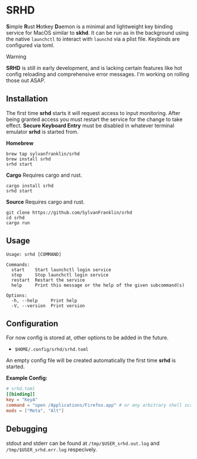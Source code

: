 # SRHD
**S**imple **R**ust **H**otkey **D**aemon is a minimal and lightweight key
binding service for MacOS similar to **skhd**. It can be run as in the
background using the native `launchctl` to interact with `launchd` via a plist
file. Keybinds are configured via toml. 

> [!WARNING]  
> **SRHD** is still in early development, and is lacking certain features like hot config reloading and comprehensive error messages. I'm working on rolling those out ASAP.  

## Installation 
The first time **srhd** starts it will request access to input monitoring.
After being granted access you must restart the service for the change to take
effect. __Secure Keyboard Entry__ must be disabled in whatever terminal
emulator **srhd** is started from.

**Homebrew**
```
brew tap sylvanfranklin/srhd 
brew install srhd
srhd start
```

**Cargo**
Requires cargo and rust.    
```
cargo install srhd
srhd start
```

**Source** 
Requires cargo and rust.    
```
git clone https://github.com/SylvanFranklin/srhd
cd srhd 
cargo run 
```

## Usage

```
Usage: srhd [COMMAND]

Commands:
  start    Start launchctl login service
  stop     Stop launchctl login service
  restart  Restart the service
  help     Print this message or the help of the given subcommand(s)

Options:
  -h, --help     Print help
  -V, --version  Print version
```

## Configuration
For now config is stored at, other options to be added in the future.
- `$HOME/.config/srhd/srhd.toml`

An empty config file will be created automatically the first time **srhd** is started.

**Example Config:** 
```toml
# srhd.toml
[[binding]]
key = "KeyA"
command = "open /Applications/Firefox.app" # or any arbitrary shell script
mods = ["Meta", "Alt"]
```

## Debugging
stdout and stderr can be found at `/tmp/$USER_srhd.out.log` and
`/tmp/$USER_srhd.err.log` respecively.
